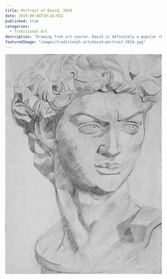 ```yaml
---
title: Portrait of David, 2019
date: 2019-09-04T19:24:03Z
published: true
categories:
  - Traditional Art
description: "Drawing from art course. David is definitely a popular character to be visualized by many art students."
featuredImage: "images/traditional-art/david-portrait-2019.jpg"
---
```


![alt text](images/traditional-art/david-portrait-2019.jpg "Portrait of David")
